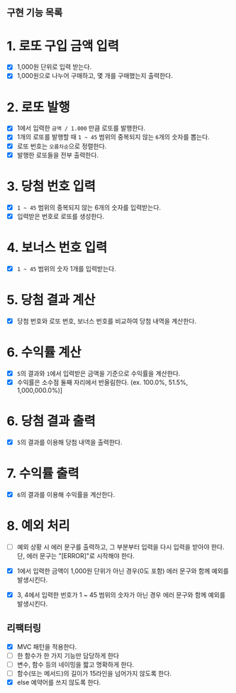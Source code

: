 ## 구현 기능 목록

# 1. 로또 구입 금액 입력
- [x] 1,000원 단위로 입력 받는다.
- [x] 1,000원으로 나누어 구매하고, 몇 개를 구매했는지 출력한다.
# 2. 로또 발행
- [x] 1에서 입력한 `금액 / 1.000` 만큼 로또를 발행한다.
- [x] 1개의 로또를 발행할 때 `1 ~ 45` 범위의 중복되지 않는 `6`개의 숫자를 뽑는다.
- [x] 로또 번호는 `오름차순`으로 정렬한다.
- [x] 발행한 로또들을 전부 출력한다.
# 3. 당첨 번호 입력
- [x] `1 ~ 45` 범위의 중복되지 않는 6개의 숫자를 입력받는다.
- [x] 입력받은 번호로 로또를 생성한다.
# 4. 보너스 번호 입력
- [x] `1 ~ 45` 범위의 숫자 1개를 입력받는다.
# 5. 당첨 결과 계산
- [x] 당첨 번호와 로또 번호, 보너스 번호를 비교하여 당첨 내역을 계산한다.
# 6. 수익률 계산
- [x] `5`의 결과와 `1`에서 입력받은 금액을 기준으로 수익률을 계산한다.
- [x] 수익률은 소수점 둘째 자리에서 반올림한다. (ex. 100.0%, 51.5%, 1,000,000.0%)]
# 6. 당첨 결과 출력
- [x] `5`의 결과를 이용해 당첨 내역을 출력한다.
# 7. 수익률 출력
- [x] `6`의 결과를 이용해 수익률을 계산한다.
# 8. 예외 처리
- [ ] 예외 상황 시 에러 문구를 출력하고, 그 부분부터 입력을 다시 입력을 받아야 한다. 단, 에러 문구는 "[ERROR]"로 시작해야 한다.
- [x] 1에서 입력한 금액이 1,000원 단위가 아닌 경우(0도 포함) 에러 문구와 함께 예외를 발생시킨다.
- [x] 3, 4에서 입력한 번호가 1 ~ 45 범위의 숫자가 아닌 경우 에러 문구와 함께 예외를 발생시킨다.




## 리팩터링
- [x] MVC 패턴을 적용한다.
- [ ] 한 함수가 한 가지 기능만 담당하게 한다
- [ ] 변수, 함수 등의 네이밍을 짧고 명확하게 한다.
- [ ] 함수(또는 메서드)의 길이가 15라인을 넘어가지 않도록 한다.
- [x] else 예약어를 쓰지 않도록 한다.